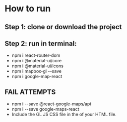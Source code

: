 # How to run
## Step 1: clone or download the project
## Step 2: run in terminal: 
* npm i react-router-dom
* npm i @material-ui/core 
* npm i @material-ui/icons 
* npm i mapbox-gl --save
* npm i google-map-react 

## FAIL ATTEMPTS
* npm i --save @react-google-maps/api 
* npm i --save google-maps-react 
* Include the GL JS CSS file in the <head> of your HTML file.
<link href='https://api.mapbox.com/mapbox-gl-js/v1.8.1/mapbox-gl.css' rel='stylesheet' />
